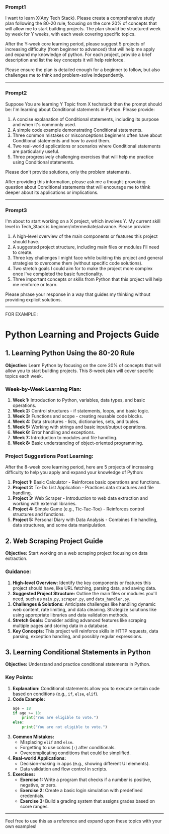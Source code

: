 ### Prompt1
I want to learn X(Any Tech Stack). Please create a comprehensive study plan following the 80-20 rule, focusing on the core 20% of concepts that will allow me to start building projects. The plan should be structured week by week for Y weeks, with each week covering specific topics.

After the Y-week core learning period, please suggest 5 projects of increasing difficulty (from beginner to advanced) that will help me apply and expand my knowledge of python. For each project, provide a brief description and list the key concepts it will help reinforce.

Please ensure the plan is detailed enough for a beginner to follow, but also challenges me to think and problem-solve independently.

---

### Prompt2
Suppose You are learning Y Topic from X techstack then the prompt should be:
I'm learning about Conditional statements in Python. Please provide:

1. A concise explanation of Conditional statements, including its purpose and when it's commonly used.
2. A simple code example demonstrating Conditional statements.
3. Three common mistakes or misconceptions beginners often have about Conditional statements and how to avoid them.
4. Two real-world applications or scenarios where Conditional statements are particularly useful.
5. Three progressively challenging exercises that will help me practice using Conditional statements.

Please don't provide solutions, only the problem statements.

After providing this information, please ask me a thought-provoking question about Conditional statements that will encourage me to think deeper about its applications or implications.

---
### Prompt3
I'm about to start working on a X project, which involves Y. My current skill level in Tech_Stack is beginner/intermediate/advance. Please provide:

1. A high-level overview of the main components or features this project should have.
2. A suggested project structure, including main files or modules I'll need to create.
3. Three key challenges I might face while building this project and general strategies to overcome them (without specific code solutions).
4. Two stretch goals I could aim for to make the project more complex once I've completed the basic functionality.
5. Three important concepts or skills from Python that this project will help me reinforce or learn.

Please phrase your response in a way that guides my thinking without providing explicit solutions.

---
FOR EXAMPLE :
# Python Learning and Projects Guide

## 1. Learning Python Using the 80-20 Rule

**Objective:** Learn Python by focusing on the core 20% of concepts that will allow you to start building projects. This 8-week plan will cover specific topics each week.

### Week-by-Week Learning Plan:
1. **Week 1:** Introduction to Python, variables, data types, and basic operations.
2. **Week 2:** Control structures - if statements, loops, and basic logic.
3. **Week 3:** Functions and scope - creating reusable code blocks.
4. **Week 4:** Data structures - lists, dictionaries, sets, and tuples.
5. **Week 5:** Working with strings and basic input/output operations.
6. **Week 6:** Error handling and exceptions.
7. **Week 7:** Introduction to modules and file handling.
8. **Week 8:** Basic understanding of object-oriented programming.

### Project Suggestions Post Learning:
After the 8-week core learning period, here are 5 projects of increasing difficulty to help you apply and expand your knowledge of Python:

1. **Project 1:** Basic Calculator - Reinforces basic operations and functions.
2. **Project 2:** To-Do List Application - Practices data structures and file handling.
3. **Project 3:** Web Scraper - Introduction to web data extraction and working with external libraries.
4. **Project 4:** Simple Game (e.g., Tic-Tac-Toe) - Reinforces control structures and functions.
5. **Project 5:** Personal Diary with Data Analysis - Combines file handling, data structures, and some data manipulation.

## 2. Web Scraping Project Guide

**Objective:** Start working on a web scraping project focusing on data extraction.

### Guidance:
1. **High-level Overview:** Identify the key components or features this project should have, like URL fetching, parsing data, and saving data.
2. **Suggested Project Structure:** Outline the main files or modules you'll need, such as `main.py`, `scraper.py`, and `data_handler.py`.
3. **Challenges & Solutions:** Anticipate challenges like handling dynamic web content, rate limiting, and data cleaning. Strategize solutions like using appropriate libraries and data validation methods.
4. **Stretch Goals:** Consider adding advanced features like scraping multiple pages and storing data in a database.
5. **Key Concepts:** This project will reinforce skills in HTTP requests, data parsing, exception handling, and possibly regular expressions.

## 3. Learning Conditional Statements in Python

**Objective:** Understand and practice conditional statements in Python.

### Key Points:
1. **Explanation:** Conditional statements allow you to execute certain code based on conditions (e.g., `if`, `else`, `elif`).
2. **Code Example:**
    ```python
    age = 18
    if age >= 18:
        print("You are eligible to vote.")
    else:
        print("You are not eligible to vote.")
    ```
3. **Common Mistakes:**
   - Misplacing `elif` and `else`.
   - Forgetting to use colons (`:`) after conditionals.
   - Overcomplicating conditions that could be simplified.
4. **Real-world Applications:** 
   - Decision-making in apps (e.g., showing different UI elements).
   - Data validation and flow control in scripts.
5. **Exercises:**
   - **Exercise 1:** Write a program that checks if a number is positive, negative, or zero.
   - **Exercise 2:** Create a basic login simulation with predefined credentials.
   - **Exercise 3:** Build a grading system that assigns grades based on score ranges.

---

Feel free to use this as a reference and expand upon these topics with your own examples!


